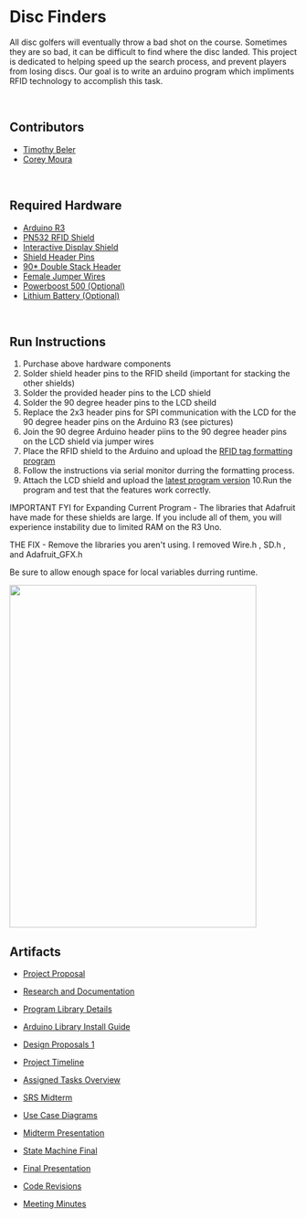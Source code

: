 # Disc Finders

All disc golfers will eventually throw a bad shot on the course.  Sometimes they are so bad, it can be difficult to find where the disc landed.  This project is dedicated to helping speed up the search process, and prevent players from losing discs.  Our goal is to write an arduino program which impliments RFID technology to accomplish this task.

<br/>

## Contributors

* [Timothy Beler](https://github.com/at-a-minimum1/CIS350-HW2-BELER)
* [Corey Moura](https://github.com/MouraCMichael/CIS350-HW2-Moura.git)

<br/>

## Required Hardware

* [Arduino R3](https://www.sparkfun.com/products/11021)
* [PN532 RFID Shield](https://www.adafruit.com/product/789)
* [Interactive Display Shield](https://www.adafruit.com/product/802)
* [Shield Header Pins](https://www.adafruit.com/product/85)
* [90* Double Stack Header](https://www.sparkfun.com/products/12792)
* [Female Jumper Wires](https://www.sparkfun.com/products/12796)
* [Powerboost 500 (Optional)](https://www.adafruit.com/product/2078)
* [Lithium Battery (Optional)](https://www.adafruit.com/product/2011)

<br/>

## Run Instructions

1. Purchase above hardware components
2. Solder shield header pins to the RFID sheild (important for stacking the other shields)
3. Solder the provided header pins to the LCD shield
4. Solder the 90 degree header pins to the LCD sheild
5. Replace the 2x3 header pins for SPI communication with the LCD for the 90 degree header pins on the Arduino R3 (see pictures)
6. Join the 90 degree Arduino header piins to the 90 degree header pins on the LCD shield via jumper wires
7. Place the RFID shield to the Arduino and upload the [RFID tag formatting program](https://github.com/MouraCMichael/GVSU-CIS350-DiscFinders/blob/master/CodeRevisions/_formatNDEF.ino)
8. Follow the instructions via serial monitor durring the formatting process.
9. Attach the LCD shield and upload the [latest program version](https://github.com/MouraCMichael/GVSU-CIS350-DiscFinders/blob/master/CodeRevisions/RFID_2.1.ino)
10.Run the program and test that the features work correctly.

IMPORTANT FYI for Expanding Current Program - The libraries that Adafruit have made for these shields are large. If you include all of them, you will experience instability due to limited RAM on the R3 Uno.

THE FIX - Remove the libraries you aren't using. I removed Wire.h , SD.h , and Adafruit_GFX.h

Be sure to allow enough space for local variables durring runtime.


<img align = "center" width="432"  height = "600" src = "https://user-images.githubusercontent.com/37875517/101992112-d874a100-3c7e-11eb-9840-a6306b19d096.JPG">

<br/>

## Artifacts

* [Project Proposal]( https://github.com/MouraCMichael/GVSU-CIS350-DiscFinders/blob/master/docs/Proposal.md)

* [Research and Documentation]( https://github.com/MouraCMichael/GVSU-CIS350-DiscFinders/blob/master/artifacts/Research%20and%20Documentation.pdf)

* [Program Library Details]( https://github.com/MouraCMichael/GVSU-CIS350-DiscFinders/blob/master/artifacts/Program%20Library%20Details.pdf)

* [Arduino Library Install Guide]( https://github.com/MouraCMichael/GVSU-CIS350-DiscFinders/blob/master/artifacts/RFID%20Shield%20Library%20Install%20Directions.pdf)

* [Design Proposals 1]( https://github.com/MouraCMichael/GVSU-CIS350-DiscFinders/blob/master/artifacts/Design%20Proposal%201.pdf)

* [Project Timeline](https://github.com/MouraCMichael/GVSU-CIS350-DiscFinders/blob/master/docs/Gantt%20Chart.pdf)

* [Assigned Tasks Overview]( https://github.com/MouraCMichael/GVSU-CIS350-DiscFinders/blob/master/docs/Tasks.md)

* [SRS Midterm]( https://github.com/MouraCMichael/GVSU-CIS350-DiscFinders/blob/master/docs/software_requirements_specification.md )

* [Use Case Diagrams]( https://github.com/MouraCMichael/GVSU-CIS350-DiscFinders/tree/master/artifacts )

* [Midterm Presentation]( https://github.com/MouraCMichael/GVSU-CIS350-DiscFinders/blob/master/docs/Midterm%20Presentation.pdf )

* [State Machine Final]( https://github.com/MouraCMichael/GVSU-CIS350-DiscFinders/blob/master/docs/state_machine_final.pdf )

* [Final Presentation](https://github.com/MouraCMichael/GVSU-CIS350-DiscFinders/blob/master/docs/DiscFinders%20Final%20Presentation.pdf)

* [Code Revisions]( https://github.com/MouraCMichael/GVSU-CIS350-DiscFinders/tree/master/CodeRevisions)

* [Meeting Minutes]( https://github.com/MouraCMichael/GVSU-CIS350-DiscFinders/tree/master/meetings )
